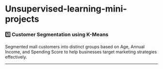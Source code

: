 # Unsupervised-learning-mini-projects

### 1️⃣ Customer Segmentation using K-Means  
Segmented mall customers into distinct groups based on Age, Annual Income, and Spending Score to help businesses target marketing strategies effectively.

---
